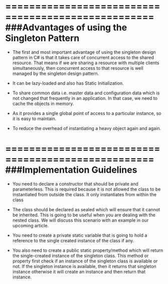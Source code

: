 ﻿===================================================
###Advantages of using the Singleton Pattern
===================================================

-	The first and most important advantage of using the singleton design pattern in C# is that 
	it takes care of concurrent access to the shared resource. That means if we are sharing a 
	resource with multiple clients simultaneously, then concurrent access to that resource is 
	well managed by the singleton design pattern.

-	It can be lazy-loaded and also has Static Initialization.

-	To share common data i.e. master data and configuration data which is not changed that frequently 
	in an application. In that case, we need to cache the objects in memory.

-	As it provides a single global point of access to a particular instance, so it is easy to maintain.

-	To reduce the overhead of instantiating a heavy object again and again.





===================================================
###Implementation Guidelines
===================================================
-	You need to declare a constructor that should be private and parameterless. This is required because 
	it is not allowed the class to be instantiated from outside the class. It only instantiates from within 
	the class

-	The class should be declared as sealed which will ensure that it cannot be inherited. This is going to 
	be useful when you are dealing with the nested class. We will discuss this scenario with an example in 
	our upcoming article.

-	You need to create a private static variable that is going to hold a reference to the single created 
	instance of the class if any.

-	You also need to create a public static property/method which will return the single-created instance of 
	the singleton class. This method or property first check if an instance of the singleton class is available 
	or not. If the singleton instance is available, then it returns that singleton instance otherwise it will 
	create an instance and then return that instance.